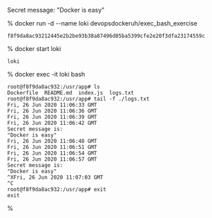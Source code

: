 Secret message: "Docker is easy"

% docker run -d --name loki devopsdockeruh/exec_bash_exercise

    f8f9da8ac93212445e2b2be93b38a87496d85ba5399cfe2e20f3dfa23174559c

% docker start loki

    loki

% docker exec -it loki bash

    root@f8f9da8ac932:/usr/app# ls
    Dockerfile  README.md  index.js  logs.txt
    root@f8f9da8ac932:/usr/app# tail -f ./logs.txt
    Fri, 26 Jun 2020 11:06:33 GMT
    Fri, 26 Jun 2020 11:06:36 GMT
    Fri, 26 Jun 2020 11:06:39 GMT
    Fri, 26 Jun 2020 11:06:42 GMT
    Secret message is:
    "Docker is easy"
    Fri, 26 Jun 2020 11:06:48 GMT
    Fri, 26 Jun 2020 11:06:51 GMT
    Fri, 26 Jun 2020 11:06:54 GMT
    Fri, 26 Jun 2020 11:06:57 GMT
    Secret message is:
    "Docker is easy"
    ^XFri, 26 Jun 2020 11:07:03 GMT
    ^C
    root@f8f9da8ac932:/usr/app# exit
    exit

% 
